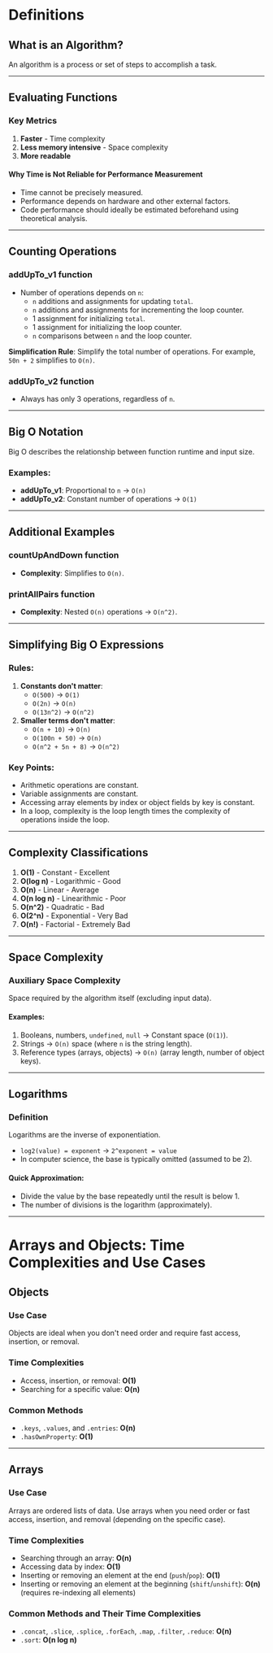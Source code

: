 # Definitions

## What is an Algorithm?

An algorithm is a process or set of steps to accomplish a task.

---

## Evaluating Functions

### Key Metrics

1. **Faster** - Time complexity
2. **Less memory intensive** - Space complexity
3. **More readable**

#### Why Time is Not Reliable for Performance Measurement

- Time cannot be precisely measured.
- Performance depends on hardware and other external factors.
- Code performance should ideally be estimated beforehand using theoretical analysis.

---

## Counting Operations

### addUpTo_v1 function

- Number of operations depends on `n`:
  - `n` additions and assignments for updating `total`.
  - `n` additions and assignments for incrementing the loop counter.
  - 1 assignment for initializing `total`.
  - 1 assignment for initializing the loop counter.
  - `n` comparisons between `n` and the loop counter.

**Simplification Rule**: Simplify the total number of operations. For example, `50n + 2` simplifies to `O(n)`.

### addUpTo_v2 function

- Always has only 3 operations, regardless of `n`.

---

## Big O Notation

Big O describes the relationship between function runtime and input size.

### Examples:

- **addUpTo_v1**: Proportional to `n` → `O(n)`
- **addUpTo_v2**: Constant number of operations → `O(1)`

---

## Additional Examples

### countUpAndDown function

- **Complexity**: Simplifies to `O(n)`.

### printAllPairs function

- **Complexity**: Nested `O(n)` operations → `O(n^2)`.

---

## Simplifying Big O Expressions

### Rules:

1. **Constants don't matter**:
   - `O(500)` → `O(1)`
   - `O(2n)` → `O(n)`
   - `O(13n^2)` → `O(n^2)`
2. **Smaller terms don't matter**:
   - `O(n + 10)` → `O(n)`
   - `O(100n + 50)` → `O(n)`
   - `O(n^2 + 5n + 8)` → `O(n^2)`

### Key Points:

- Arithmetic operations are constant.
- Variable assignments are constant.
- Accessing array elements by index or object fields by key is constant.
- In a loop, complexity is the loop length times the complexity of operations inside the loop.

---

## Complexity Classifications

1. **O(1)** - Constant - Excellent
2. **O(log n)** - Logarithmic - Good
3. **O(n)** - Linear - Average
4. **O(n log n)** - Linearithmic - Poor
5. **O(n^2)** - Quadratic - Bad
6. **O(2^n)** - Exponential - Very Bad
7. **O(n!)** - Factorial - Extremely Bad

---

## Space Complexity

### Auxiliary Space Complexity

Space required by the algorithm itself (excluding input data).

#### Examples:

1. Booleans, numbers, `undefined`, `null` → Constant space (`O(1)`).
2. Strings → `O(n)` space (where `n` is the string length).
3. Reference types (arrays, objects) → `O(n)` (array length, number of object keys).

---

## Logarithms

### Definition

Logarithms are the inverse of exponentiation.

- `log2(value) = exponent` → `2^exponent = value`
- In computer science, the base is typically omitted (assumed to be 2).

#### Quick Approximation:

- Divide the value by the base repeatedly until the result is below 1.
- The number of divisions is the logarithm (approximately).

---

# Arrays and Objects: Time Complexities and Use Cases

## Objects

### Use Case

Objects are ideal when you don't need order and require fast access, insertion, or removal.

### Time Complexities

- Access, insertion, or removal: **O(1)**
- Searching for a specific value: **O(n)**

### Common Methods

- `.keys`, `.values`, and `.entries`: **O(n)**
- `.hasOwnProperty`: **O(1)**

---

## Arrays

### Use Case

Arrays are ordered lists of data. Use arrays when you need order or fast access, insertion, and removal (depending on the specific case).

### Time Complexities

- Searching through an array: **O(n)**
- Accessing data by index: **O(1)**
- Inserting or removing an element at the end (`push`/`pop`): **O(1)**
- Inserting or removing an element at the beginning (`shift`/`unshift`): **O(n)** (requires re-indexing all elements)

### Common Methods and Their Time Complexities

- `.concat`, `.slice`, `.splice`, `.forEach`, `.map`, `.filter`, `.reduce`: **O(n)**
- `.sort`: **O(n log n)**
